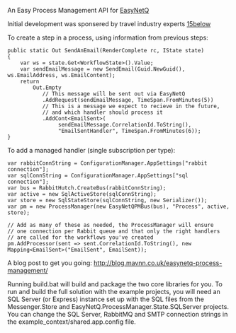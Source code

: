An Easy Process Management API for [EasyNetQ](http://easynetq.com/)

Initial development was sponsered by travel industry experts [15below](http://www.15below.com/)

To create a step in a process, using information from previous steps:

	public static Out SendAnEmail(RenderComplete rc, IState state)
	{
		var ws = state.Get<WorkflowState>().Value;
		var sendEmailMessage = new SendEmail(Guid.NewGuid(), ws.EmailAddress, ws.EmailContent);
		return
			Out.Empty
			   // This message will be sent out via EasyNetQ
			   .AddRequest(sendEmailMessage, TimeSpan.FromMinutes(5))
			   // This is a message we expect to recieve in the future,
			   // and which handler should process it
			   .AddCont<EmailSent>(
					sendEmailMessage.CorrelationId.ToString(),
					"EmailSentHandler", TimeSpan.FromMinutes(6));
	}

To add a managed handler (single subscription per type):

	var rabbitConnString = ConfigurationManager.AppSettings["rabbit connection"];
	var sqlConnString = ConfigurationManager.AppSettings["sql connection"];
	var bus = RabbitHutch.CreateBus(rabbitConnString);
	var active = new SqlActiveStore(sqlConnString);
	var store = new SqlStateStore(sqlConnString, new Serializer());
	var pm = new ProcessManager(new EasyNetQPMBus(bus), "Process", active, store);

	// Add as many of these as needed, the ProcessManager will ensure
	// one connection per Rabbit queue and that only the right handlers
	// are called for the workflows you've created
	pm.AddProcessor(sent => sent.CorrelationId.ToString(), new Mapping<EmailSent>("EmailSent", EmailSent));

A blog post to get you going: http://blog.mavnn.co.uk/easynetq-process-management/

Running build.bat will build and package the two core libraries for you. To run and
build the full solution with the example projects, you will need an SQL Server (or Express)
instance set up with the SQL files from the Messenger.Store and EasyNetQ.ProcessManager.State.SQLServer
projects. You can change the SQL Server, RabbitMQ and SMTP connection strings in the example_context/shared.app.config file.